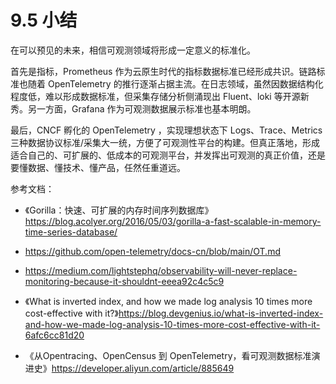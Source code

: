 # 9.5 小结

在可以预见的未来，相信可观测领域将形成一定意义的标准化。

首先是指标，Prometheus 作为云原生时代的指标数据标准已经形成共识。链路标准也随着 OpenTelemetry 的推行逐渐占据主流。在日志领域，虽然因数据结构化程度低，难以形成数据标准，但采集存储分析侧涌现出 Fluent、loki 等开源新秀。另一方面，Grafana 作为可观测数据展示标准也基本明朗。

最后，CNCF 孵化的 OpenTelemetry ，实现理想状态下 Logs、Trace、Metrics 三种数据协议标准/采集大一统，方便了可观测性平台的构建。但真正落地，形成适合自己的、可扩展的、低成本的可观测平台，并发挥出可观测的真正价值，还是要懂数据、懂技术、懂产品，任然任重道远。

参考文档：
- 《Gorilla：快速、可扩展的内存时间序列数据库》https://blog.acolyer.org/2016/05/03/gorilla-a-fast-scalable-in-memory-time-series-database/
- https://github.com/open-telemetry/docs-cn/blob/main/OT.md

- https://medium.com/lightstephq/observability-will-never-replace-monitoring-because-it-shouldnt-eeea92c4c5c9

- 《What is inverted index, and how we made log analysis 10 times more cost-effective with it?》https://blog.devgenius.io/what-is-inverted-index-and-how-we-made-log-analysis-10-times-more-cost-effective-with-it-6afc6cc81d20

- 《从Opentracing、OpenCensus 到 OpenTelemetry，看可观测数据标准演进史》https://developer.aliyun.com/article/885649
